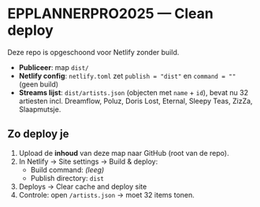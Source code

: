 # EPPLANNERPRO2025 — Clean deploy

Deze repo is opgeschoond voor Netlify zonder build.
- **Publiceer**: map `dist/`
- **Netlify config**: `netlify.toml` zet `publish = "dist"` en `command = ""` (geen build)
- **Streams lijst**: `dist/artists.json` (objecten met `name` + `id`), bevat nu 32 artiesten incl. Dreamflow, Poluz, Doris Lost, Eternal, Sleepy Teas, ZizZa, Slaapmutsje.

## Zo deploy je
1) Upload de **inhoud** van deze map naar GitHub (root van de repo).
2) In Netlify → Site settings → Build & deploy:
   - Build command: *(leeg)*
   - Publish directory: `dist`
3) Deploys → Clear cache and deploy site
4) Controle: open `/artists.json` → moet 32 items tonen.
